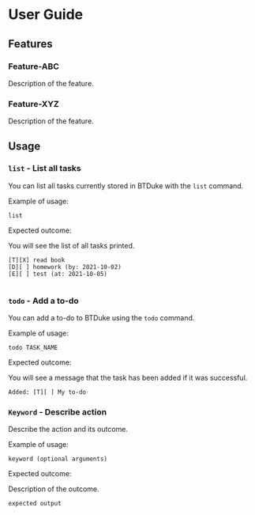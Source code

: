 # User Guide

## Features 

### Feature-ABC

Description of the feature.

### Feature-XYZ

Description of the feature.

## Usage

### `list` - List all tasks

You can list all tasks currently stored in BTDuke with the `list` command.

Example of usage: 

`list`

Expected outcome:

You will see the list of all tasks printed. 

```
[T][X] read book
[D][ ] homework (by: 2021-10-02)
[E][ ] test (at: 2021-10-05)


```

### `todo` - Add a to-do

You can add a to-do to BTDuke using the `todo` command.

Example of usage: 

`todo TASK_NAME`

Expected outcome:

You will see a message that the task has been added if it was successful.

```
Added: [T][ ] My to-do
```


### `Keyword` - Describe action

Describe the action and its outcome.

Example of usage: 

`keyword (optional arguments)`

Expected outcome:

Description of the outcome.

```
expected output
```
